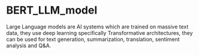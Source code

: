 # BERT_LLM_model
Large Language models are AI systems which are trained on massive text data, they use deep learning specifically Transformative architectures, they can be used for text generation, summarization, translation, sentiment analysis and Q&amp;A.

